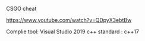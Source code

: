 CSGO cheat

https://www.youtube.com/watch?v=QDpyX3ebtBw

Complie tool: Visual Studio 2019
c++ standard : c++17
